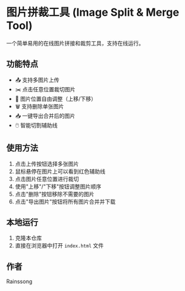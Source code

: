# 图片拼裁工具 (Image Split & Merge Tool)

一个简单易用的在线图片拼接和裁剪工具，支持在线运行。

## 功能特点

- 📤 支持多图片上传
- ✂️ 点击任意位置裁切图片
- 🔄 图片位置自由调整（上移/下移）
- 🗑️ 支持删除单张图片
- 📥 一键导出合并后的图片
- 🖱️ 智能切割辅助线

## 使用方法

1. 点击上传按钮选择多张图片
2. 鼠标悬停在图片上可以看到红色辅助线
3. 点击图片任意位置进行裁切
4. 使用"上移"/"下移"按钮调整图片顺序
5. 点击"删除"按钮移除不需要的图片
6. 点击"导出图片"按钮将所有图片合并并下载

## 本地运行

1. 克隆本仓库
2. 直接在浏览器中打开 `index.html` 文件

## 作者

Rainssong